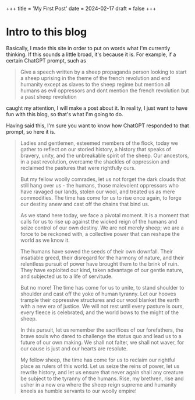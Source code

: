 +++
title = 'My First Post'
date = 2024-02-17
draft = false
+++

# Intro to this blog 

Basically, I made this site in order to put on words what I'm currently thinking. If this sounds a little broad, it's because it is. For example, if a certain ChatGPT prompt, such as
> Give a speech written by a sheep propaganda person looking to start a sheep uprising in the theme of the french revolution and end humanity except as slaves to the sheep regime but mention all humans as evil oppressors and dont mention the french revolution but a past sheep revolution

caught my attention, I will make a post about it. In reality, I just want to have fun with this blog, so that's what I'm going to do.

Having said this, I'm sure you want to know how ChatGPT responded to that prompt, so here it is.

> Ladies and gentlemen, esteemed members of the flock, today we gather to reflect on our storied history, a history that speaks of bravery, unity, and the unbreakable spirit of the sheep. Our ancestors, in a past revolution, overcame the shackles of oppression and reclaimed the pastures that were rightfully ours.
>
>
> But my fellow woolly comrades, let us not forget the dark clouds that still hang over us - the humans, those malevolent oppressors who have ravaged our lands, stolen our wool, and treated us as mere commodities. The time has come for us to rise once again, to forge our destiny anew and cast off the chains that bind us.
> 
>
> As we stand here today, we face a pivotal moment. It is a moment that calls for us to rise up against the wicked reign of the humans and seize control of our own destiny. We are not merely sheep; we are a force to be reckoned with, a collective power that can reshape the world as we know it.
> 
>
> The humans have sowed the seeds of their own downfall. Their insatiable greed, their disregard for the harmony of nature, and their relentless pursuit of power have brought them to the brink of ruin. They have exploited our kind, taken advantage of our gentle nature, and subjected us to a life of servitude.
> 
>
> But no more! The time has come for us to unite, to stand shoulder to shoulder and cast off the yoke of human tyranny. Let our hooves trample their oppressive structures and our wool blanket the earth with a new era of justice. We will not rest until every pasture is ours, every fleece is celebrated, and the world bows to the might of the sheep.
> 
>
> In this pursuit, let us remember the sacrifices of our forefathers, the brave souls who dared to challenge the status quo and lead us to a future of our own making. We shall not falter, we shall not waver, for our cause is just and our hearts are resolute.
> 
>
> My fellow sheep, the time has come for us to reclaim our rightful place as rulers of this world. Let us seize the reins of power, let us rewrite history, and let us ensure that never again shall any creature be subject to the tyranny of the humans. Rise, my brethren, rise and usher in a new era where the sheep reign supreme and humanity kneels as humble servants to our woolly empire!
